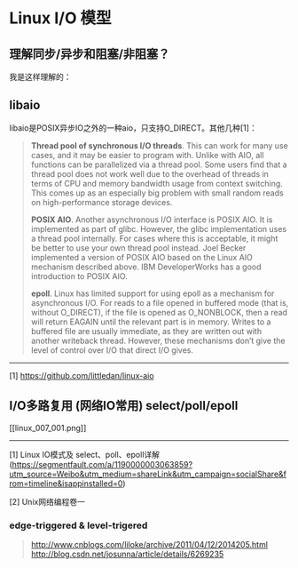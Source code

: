 # Linux I/O 模型

## 理解同步/异步和阻塞/非阻塞？

我是这样理解的：

## libaio

libaio是POSIX异步IO之外的一种aio，只支持O_DIRECT。其他几种[1]：

> **Thread pool of synchronous I/O threads**. This can work for many use cases, and it may be easier to program with. Unlike with AIO, all functions can be parallelized via a thread pool. Some users find that a thread pool does not work well due to the overhead of threads in terms of CPU and memory bandwidth usage from context switching. This comes up as an especially big problem with small random reads on high-performance storage devices.
>
> **POSIX AIO**. Another asynchronous I/O interface is POSIX AIO. It is implemented as part of glibc. However, the glibc implementation uses a thread pool internally. For cases where this is acceptable, it might be better to use your own thread pool instead. Joel Becker implemented a version of POSIX AIO based on the Linux AIO mechanism described above. IBM DeveloperWorks has a good introduction to POSIX AIO.
>
> **epoll**. Linux has limited support for using epoll as a mechanism for asynchronous I/O. For reads to a file opened in buffered mode (that is, without O_DIRECT), if the file is opened as O_NONBLOCK, then a read will return EAGAIN until the relevant part is in memory. Writes to a buffered file are usually immediate, as they are written out with another writeback thread. However, these mechanisms don’t give the level of control over I/O that direct I/O gives.

---
[1] https://github.com/littledan/linux-aio

## I/O多路复用 (网络IO常用) select/poll/epoll

[[linux_007_001.png]]

---

[1] Linux IO模式及 select、poll、epoll详解  (https://segmentfault.com/a/1190000003063859?utm_source=Weibo&utm_medium=shareLink&utm_campaign=socialShare&from=timeline&isappinstalled=0)

[2] Unix网络编程卷一

### edge-triggered & level-trigered

> http://www.cnblogs.com/liloke/archive/2011/04/12/2014205.html
> http://blog.csdn.net/josunna/article/details/6269235